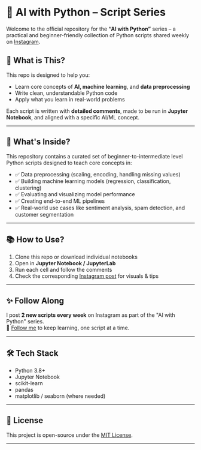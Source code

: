 # 🤖 AI with Python – Script Series

Welcome to the official repository for the **“AI with Python”** series – a practical and beginner-friendly collection of Python scripts shared weekly on [Instagram](https://www.instagram.com/python_scripts/).

## 📌 What is This?

This repo is designed to help you:
- Learn core concepts of **AI, machine learning**, and **data preprocessing**
- Write clean, understandable Python code
- Apply what you learn in real-world problems

Each script is written with **detailed comments**, made to be run in **Jupyter Notebook**, and aligned with a specific AI/ML concept.

---

## 🚀 What's Inside?

This repository contains a curated set of beginner-to-intermediate level Python scripts designed to teach core concepts in:

- ✅ Data preprocessing (scaling, encoding, handling missing values)
- ✅ Building machine learning models (regression, classification, clustering)
- ✅ Evaluating and visualizing model performance
- ✅ Creating end-to-end ML pipelines
- ✅ Real-world use cases like sentiment analysis, spam detection, and customer segmentation

---

## 📚 How to Use?

1. Clone this repo or download individual notebooks  
2. Open in **Jupyter Notebook / JupyterLab**  
3. Run each cell and follow the comments  
4. Check the corresponding [Instagram post](https://www.instagram.com/python_scripts/) for visuals & tips

---

## ✨ Follow Along

I post **2 new scripts every week** on Instagram as part of the "AI with Python" series.  
📲 [Follow me](https://www.instagram.com/python_scripts/) to keep learning, one script at a time.

---

## 🛠️ Tech Stack

- Python 3.8+
- Jupyter Notebook
- scikit-learn
- pandas
- matplotlib / seaborn (where needed)

---

## 📩 License

This project is open-source under the [MIT License](LICENSE).

---

